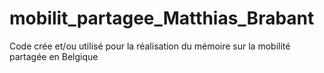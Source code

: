 # mobilit_partagee_Matthias_Brabant
Code crée et/ou utilisé pour la réalisation du mémoire sur la mobilité partagée en Belgique
